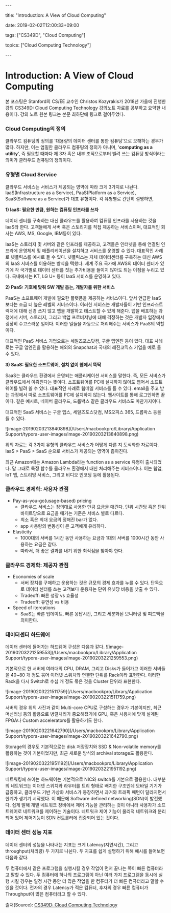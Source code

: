 \---

title: "Introduction: A View of Cloud Computing"

date: 2019-02-02T12:00:33+09:00

tags: ["CS349D", "Cloud Computing"]

topics: ["Cloud Computing Technology"]

\---

# Introduction: A View of Cloud Computing

본 포스팅은 Stanford의 CS/EE 교수인 Christos Kozyrakis가 2018년 가을에 진행한 강의 CS349D: Cloud Computing Technology 강의노트 자료를 공부하고 요약한 내용이다. 강의 노트 원본 링크는 본문 최하단에 링크로 걸어두었다. 



### Cloud Computing의 정의

클라우드 컴퓨팅의 정의를 '대용량의 데이터 센터를 통한 컴퓨팅'으로 오해하는 경우가 많다. 하지만, 이는 엄밀한 클라우드 컴퓨팅의 정의가 아니며, '**computing as a utility**', 즉 필요할 때마다 제 3자 혹은 내부 조직으로부터 빌려 쓰는 컴퓨팅 방식이라는 의미가 클라우드 컴퓨팅의 정의이다. 



### 유형별 Cloud Service

클라우드 서비스는 서비스가 제공되는 영역에 따라 크게 3가지로 나뉜다. IaaS(Infrastructure as a Service), PaaS(Platform as a Service), SaaS(Software as a Service)가 대표 유형이다. 각 유형별로 간단히 설명하면, 

**1) IaaS: 필요한 만큼, 원하는 컴퓨팅 인프라를 쓰자**

데이터 센터를 구축하는 대신 클라우드를 활용하여 컴퓨팅 인프라를 사용하는 것을 IaaS라 한다. 고객들에게 서버 혹은 스토리지를 직접 제공하는 서비스이며, 대표적인 회사는 AWS, MS, Google, IBM등이 있다. 

IaaS는 스토리지 및 서버와 같은 인프라를 제공하고, 고객들은 인터넷을 통해 연결된 인프라에 운영체제 및 애플리케이션을 설치하고 서비스를 운영할 수 있다. 대표적인 사례로 넷플릭스를 예시로 들 수 있다. 넷플릭스는 자체 데이터센터를 구축하는 대신 AWS의 IaaS 서비스를 이용하는 방식을 택했다. 세계 주요 국가에 AWS의 데이터 센터가 있기에 각 국가별로 데이터 센터를 짓는 추가비용을 들이지 않아도 되는 이점을 누리고 있다. 국내에서는 KT, LG U+ 등이 IaaS 서비스를 운영하고 있다.

**2) PaaS: 기호에 맞춰 SW 개발 돕는, 개발자를 위한 서비스**

PaaS는 소프트웨어 개발에 필요한 플랫폼을 제공하는 서비스이다. 앞서 언급한 IaaS 보다는 조금 더 높은 레벨의 서비스이다. 이러한 서비스는 개발자들이 기반 인프라스트럭처에 대해 신경 쓰지 않고 앱을 개발하고 테스트할 수 있게 해준다. 앱을 배포하는 과정에서 서버, 스토리지, 그리고 백업 프로비저닝에 대해 걱정하는 것은 개발자 입장에서 굉장히 수고스러운 일이다. 이러한 일들을 자동으로 처리해주는 서비스가 PaaS의 역할이다. 

대표적인 PaaS 서비스 기업으로는 세일즈포스닷컴, 구글 앱엔진 등이 있다. 대표 사례로는 구글 앱엔진을 활용하는 해외의 Snapchat과 국내의 레진코믹스 기업을 예로 들 수 있다.

**3) SaaS: 필요한 소프트웨어, 설치 없이 웹에서 뚝딱**

SaaS는 클라우드 환경에서 운영되는 애플리케이션 서비스를 말한다. 즉, 모든 서비스가 클라우드에서 이뤄진다는 뜻이다. 소프트웨어를 PC에 설치하지 않아도 웹어서 소프트웨어를 빌려 쓸 수 있다. 대표적인 사례로 웹메일 서비스를 들 수 있다. email을 주고 받는 과정에서 따로 소프트웨어를 PC에 설치하지 않는다. 웹사이트를 통해 로그인하면 끝이다. 같은 예시로, 네이버 클라우드, 드롭박스 같은 클라우드 서비스도 마찬가지이다. 

대표적인 SaaS 서비스는 구글 앱스, 세일즈포스닷컴, MS오피스 365, 드롭박스 등을 들 수 있다. 

![image-20190203213840898](/Users/macbookpro/Library/Application Support/typora-user-images/image-20190203213840898.png)

위의 자료는 각 3가지 유형의 클라우드 서비스가 어떻게 다른 지 도식화한 자료이다. IaaS > PaaS > SaaS 순으로 서비스가 제공되는 영역이 좁아진다. 

최근 Amazon에는 Amazon Lambda라는 function as a service 유형이 출시되었다. 말 그대로 특정 함수를 클라우드 환경에서 대신 처리해주는 서비스이다. 이는 웹앱, IoT 앱, 스트리밍 서비스, 그리고 비디오 인코딩 등에 활용된다. 

### 클라우드 경제학: 사용자 관점

- Pay-as-you-go(usage-based) pricing
  - 클라우드 서비스는 정의대로 사용한 만큼 요금을 매긴다. 단위 시간당 혹은 단위 바이트당으로 요금을 매기는 기준은 서비스 별로 다르다. 
  - 최소 혹은 최대 요금의 정해진 bar가 없다.
  - app 사용량의 변동성이 큰 고객에게 유리하다. 
- Elasticity
  - 1000대의 서버를 1시간 동안 사용하는 요금과 1대의 서버를 1000시간 동안 사용하는 요금은 같다.
  - 따라서, 더 좋은 결과를 내기 위한 최적점을 찾아야 한다.

### 클라우드 경제학: 제공자 관점

* Economies of scale
  * 서버 장치를 구매하고 운용하는 것은 규모의 경제 효과를 누를 수 있다. 단독으로 데이터 센터를 쓰는 고객보다 운용자는 단위 유닛당 비용을 낮출 수 있다.
  * Tradeoff: 빠른 성장 vs 효율성
  * Tradeoff: 유연성 vs 비용
* Speed of itereations
  * SaaS는 빠른 업데이트, 빠른 응답시간, 그리고 세분화된 모니터링 및 피드백을 의미한다.

### 데이터센터 하드웨어

데이터 센터에 들어가는 하드웨어 구성은 다음과 같다. ![image-20190203221259553](/Users/macbookpro/Library/Application Support/typora-user-images/image-20190203221259553.png)



기본적으로 한 서버에 여러대의 CPU, DRAM, 그리고 Disks가 들어가고 이러한 서버들을 40~80 개 정도 묶어 이더넷 스위치와 연결한 단위를 Rack이라 표현한다. 이러한 Rack을 다시 Switch로 수십 개 정도 묶은 것을 Cluster 단위라 표현한다. 

![image-20190203221511759](/Users/macbookpro/Library/Application Support/typora-user-images/image-20190203221511759.png)

서버의 경우 위의 사진과 같이 Multi-core CPU로 구성하는 경우가 기본이지만, 최근 머신러닝 등의 활용으로 병렬처리가 중요해졌기에 GPU, 혹은 사용처에 맞게 설계된 FPGA나 Custom accelerators를 활용하기도 한다.

![image-20190203221642790](/Users/macbookpro/Library/Application Support/typora-user-images/image-20190203221642790.png)

Storage의 경우도 기본적으로는 disk 저장장치와 SSD & Non-volatile memory를 활용하는 것이 기본이었지만, 최근 새로운 방식의 archival storage도 활용한다. 

![image-20190203221951192](/Users/macbookpro/Library/Application Support/typora-user-images/image-20190203221951192.png)

네트워킹에 쓰이는 하드웨어는 기본적으로 NIC와 switch를 기본으로 활용한다. 대부분의 네트워크는 이더넷 스위치와 라우터를 트리 형태로 배치한 구조인데 모바일 기기가 급증하고, 클라우드 기반 가상화 서비스가 등장하면서 과거와 트래픽 패턴이 달라지면서 한계가 생기기 시작했다. 이 때문에 Software defined networking(SDN)이 발전했다. 쉽게 말해 개별 네트워크 장비에서 제어 기능을 관리하는 것이 아니라 사용자가 소프트웨어로 네트워크를 제어하는 기술이다. 네트워크 제어 기능이 물리적 네트워크와 분리되어 있어 제어기능이 SDN 컨트롤러에 집중되어 있는 것이다. 

### 데이터 센터 성능 지표

데이터 센터의 성능을 나타내는 지표는 크게 Latency(지연시간), 그리고 throughput(처리량) 두 가지로 나뉜다. 두 지표를 쉽게 설명하기 위해 예시를 들어보면 다음과 같다. 

두 컴퓨터에서 같은 프로그램을 실행시킬 경우 작업이 먼저 끝나는 쪽이 빠른 컴퓨터라고 말할 수 있다. 두 컴퓨터에 하나의 프로그램이 아닌 여러 가지 프로그램을 동시에 실행 시킬 경우는 일정 시간 동안 더 많은 작업을 한 컴퓨터가 더 빠른 컴퓨터라고 말할 수 있을 것이다. 전자의 경우 Latency가 적은 컴퓨터, 후자의 경우 빠른 컴퓨터가 Throughput이 많은 컴퓨터라고
할 수 있다. 





출처(Source): [CS349D: Cloud Computing Technology](http://web.stanford.edu/class/cs349d/#projects)

